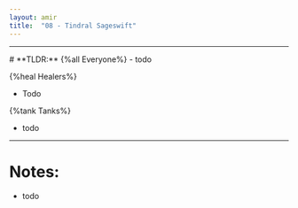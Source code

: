 ```yaml
---
layout: amir
title:  "08 - Tindral Sageswift"
---
```


<hr>
# **TLDR:**
{%all Everyone%}
- todo

{%heal Healers%}
- Todo

{%tank Tanks%}
- todo

<hr>

# Notes:
- todo

    